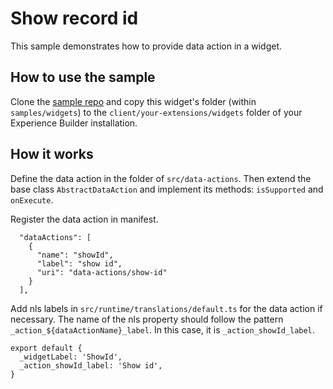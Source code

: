 # Show record id

This sample demonstrates how to provide data action in a widget.

## How to use the sample
Clone the [sample repo](https://github.com/esri/arcgis-experience-builder-sdk-resources) and copy this widget's folder (within `samples/widgets`) to the `client/your-extensions/widgets` folder of your Experience Builder installation.

## How it works
Define the data action in the folder of `src/data-actions`. Then extend the base class `AbstractDataAction` and implement its methods: `isSupported` and `onExecute`.

Register the data action in manifest.
```
  "dataActions": [
    {
      "name": "showId",
      "label": "show id",
      "uri": "data-actions/show-id"
    }
  ],
```
Add nls labels in `src/runtime/translations/default.ts` for the data action if necessary. The name of the nls property should follow the pattern `_action_${dataActionName}_label`. In this case, it is `_action_showId_label`.
```
export default {
  _widgetLabel: 'ShowId',
  _action_showId_label: 'Show id',
}
```